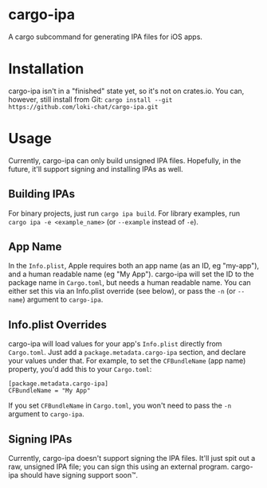 # cargo-ipa

A cargo subcommand for generating IPA files for iOS apps.

# Installation

cargo-ipa isn't in a "finished" state yet, so it's not on crates.io. You can, however, still install from Git:
`cargo install --git https://github.com/loki-chat/cargo-ipa.git`

# Usage

Currently, cargo-ipa can only build unsigned IPA files. Hopefully, in the future, it'll support signing and installing IPAs as well.

## Building IPAs

For binary projects, just run `cargo ipa build`. For library examples, run `cargo ipa -e <example_name>` (or `--example` instead of `-e`).

## App Name

In the `Info.plist`, Apple requires both an app name (as an ID, eg "my-app"), and a human readable name (eg "My App"). cargo-ipa will set the ID to the package name in `Cargo.toml`, but needs a human readable name. You can either set this via an Info.plist override (see below), or pass the `-n` (or `--name`) argument to `cargo-ipa`.

## Info.plist Overrides

cargo-ipa will load values for your app's `Info.plist` directly from `Cargo.toml`. Just add a `package.metadata.cargo-ipa` section, and declare your values under that. For example, to set the `CFBundleName` (app name) property, you'd add this to your `Cargo.toml`:

```
[package.metadata.cargo-ipa]
CFBundleName = "My App"
```

If you set `CFBundleName` in `Cargo.toml`, you won't need to pass the `-n` argument to `cargo-ipa`.

## Signing IPAs

Currently, cargo-ipa doesn't support signing the IPA files. It'll just spit out a raw, unsigned IPA file; you can sign this using an external program. cargo-ipa should have signing support soon™.
